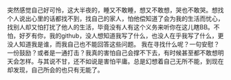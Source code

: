突然感觉自己好可怜，这大半夜的，睡又不敢睡，想又不敢想，哭也不敢哭。想找个人说出心里的话都找不到，找自己的家人，怕他偿知道了会为我的生活而忧心，找别人却又怕打扰了他人的生活，毕竟没有人有这个义务来听你在这儿瞎BB。不怕，好歹有你，我的github，没人想知道我写了什么，也没人在乎我写了什么，更没人知道我是谁，而我自己也不能回答这些问题。
我在寻找什么呢？一句安慰？一份鼓励？或者是一通打击？我真的害怕自己会撑不下去，有时候甚至都不敢想明天会怎样。与其说不甘，还不如说是害怕平庸。总是幻想着自己无所不能，到现在却发现，自己所会的也只有无能了。